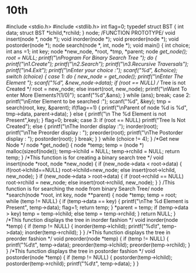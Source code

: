 # 10th
#include <stdio.h>
#include <stdlib.h>
int flag=0;
typedef struct BST
{
int data;
struct BST *lchild,*rchild;
} node;
/FUNCTION PROTOTYPE/
void insert(node *, node *);
void inorder(node *);
void preorder(node *);
void postorder(node *);
node search(node *, int, node *);
void main()
{
int choice;
int ans =1;
int key;
 node *new_node, *root, *tmp, *parent;
 node *get_node();
 root = NULL;
 printf("\nProgram For Binary Search Tree ");
do
 {
 printf("\n1.Create");
 printf("\n2.Search");
 printf("\n3.Recursive Traversals");
 printf("\n4.Exit");
 printf("\nEnter your choice :");
 scanf("%d", &choice);
 switch (choice)
 {
 case 1:
 do
 {
 new_node = get_node();
 printf("\nEnter The Element ");
 scanf("%d", &new_node->data); 
if (root == NULL) /* Tree is not Created */
 root = new_node;
 else
 insert(root, new_node);
 printf("\nWant To enter More Elements?(1/0)");
 scanf("%d",&ans);
 } while (ans);
 break;
 case 2:
 printf("\nEnter Element to be searched :");
 scanf("%d", &key);
 tmp = search(root, key, &parent);
 if(flag==1)
 {
 printf("\nParent of node %d is %d", tmp->data, parent->data);
 }
 else
 {
 printf("\n The %d Element is not Present",key);
 }
 flag=0;
 break;
 case 3:
 if (root == NULL)
 printf("Tree Is Not Created");
 else
 {
 printf("\nThe Inorder display :");
 inorder(root);
 printf("\nThe Preorder display : ");
 preorder(root);
 printf("\nThe Postorder display : ");
 postorder(root);
 }
 break;
 }
 }
 while (choice != 4);
 }
/*Get new Node */
node *get_node()
{
 node *temp; 
temp = (node *) malloc(sizeof(node));
 temp->lchild = NULL;
 temp->rchild = NULL;
return temp;
}
/*This function is for creating a binary search tree */
void insert(node *root, node *new_node)
{
if (new_node->data < root->data)
 {
 if(root->lchild==NULL)
 root->lchild=new_node;
 else
 insert(root->lchild, new_node);
 }
if (new_node->data > root->data)
 {
 if (root->rchild == NULL)
 root->rchild = new_node;
 else
 insert(root->rchild, new_node);
 }
}
/This function is for searching the node from binary Search Tree/
node *search(node *root, int key, node **parent)
{
 node *temp;
 temp = root;
while (temp != NULL)
 {
 if (temp->data == key)
 {
 printf("\nThe %d Element is Present", temp->data);
 flag=1;
 return temp;
 }
 *parent = temp;
 if (temp->data > key)
 temp = temp->lchild;
 else
 temp = temp->rchild;
 } 
return NULL;
}
/*This function displays the tree in inorder fashion */
void inorder(node *temp)
{
if (temp != NULL)
 {
 inorder(temp->lchild);
 printf("%d\t", temp->data);
 inorder(temp->rchild);
 }
}
/*This function displays the tree in preorder fashion */
void preorder(node *temp)
{
if (temp != NULL)
 {
 printf("%d\t", temp->data);
 preorder(temp->lchild);
 preorder(temp->rchild);
 }
}
/*This function displays the tree in postorder fashion */
void postorder(node *temp)
{
if (temp != NULL)
 {
 postorder(temp->lchild);
 postorder(temp->rchild);
 printf("%d\t", temp->data);
 }
}
